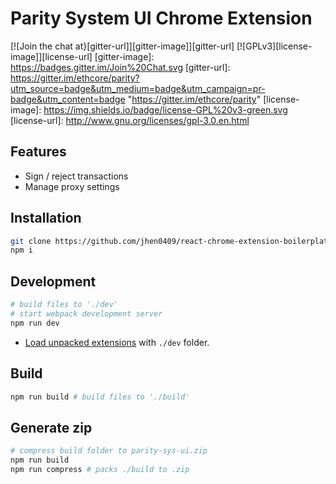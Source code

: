 # Parity System UI Chrome Extension

[![Join the chat at}[gitter-url]][gitter-image]][gitter-url]
[![GPLv3][license-image]][license-url]
[gitter-image]: https://badges.gitter.im/Join%20Chat.svg
[gitter-url]: https://gitter.im/ethcore/parity?utm_source=badge&utm_medium=badge&utm_campaign=pr-badge&utm_content=badge "https://gitter.im/ethcore/parity"
[license-image]: https://img.shields.io/badge/license-GPL%20v3-green.svg
[license-url]: http://www.gnu.org/licenses/gpl-3.0.en.html

## Features
 - Sign / reject transactions
 - Manage proxy settings

## Installation

```bash
git clone https://github.com/jhen0409/react-chrome-extension-boilerplate.git
npm i
```

## Development
```bash
# build files to './dev'
# start webpack development server
npm run dev
```
* [Load unpacked extensions](https://developer.chrome.com/extensions/getstarted#unpacked) with `./dev` folder.

## Build

```bash
npm run build # build files to './build'
```

## Generate zip

```bash
# compress build folder to parity-sys-ui.zip
npm run build
npm run compress # packs ./build to .zip
```

